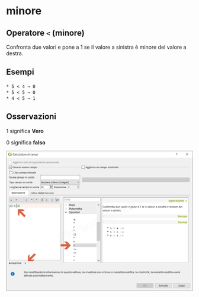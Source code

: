 # minore

## Operatore `<` \(minore\)

Confronta due valori e pone a 1 se il valore a sinistra è minore del valore a destra.

## Esempi

```text
* 5 < 4 → 0
* 5 < 5 → 0
* 4 < 5 → 1
```

## Osservazioni

1 significa **Vero**

0 significa **falso**

![](../../../.gitbook/assets/minore1%20%281%29.png)

